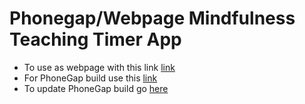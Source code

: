 # Phonegap/Webpage Mindfulness Teaching Timer App

* To use as webpage with this link [link](https://htmlpreview.github.io/?https://github.com/windsmiths/TeachingTimer/blob/master/www/index.html)
* For PhoneGap build use this [link](https://build.phonegap.com/apps/3906271/share)
* To update PhoneGap build go [here](https://build.phonegap.com/apps/3906271/builds)
